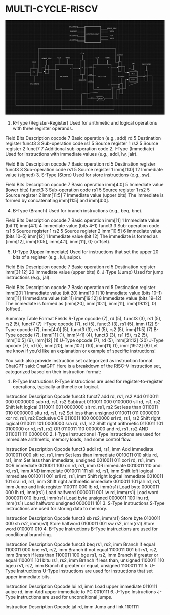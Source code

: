 # MULTI-CYCLE-RISCV

<img src = "RISCV.jpg">

1. R-Type (Register-Register)
Used for arithmetic and logical operations with three register operands.

Field	Bits	Description
opcode	7	Basic operation (e.g., add)
rd	5	Destination register
funct3	3	Sub-operation code
rs1	5	Source register 1
rs2	5	Source register 2
funct7	7	Additional sub-operation code
2. I-Type (Immediate)
Used for instructions with immediate values (e.g., addi, lw, jalr).

Field	Bits	Description
opcode	7	Basic operation
rd	5	Destination register
funct3	3	Sub-operation code
rs1	5	Source register 1
imm[11:0]	12	Immediate value (signed)
3. S-Type (Store)
Used for store instructions (e.g., sw).

Field	Bits	Description
opcode	7	Basic operation
imm[4:0]	5	Immediate value (lower bits)
funct3	3	Sub-operation code
rs1	5	Source register 1
rs2	5	Source register 2
imm[11:5]	7	Immediate value (upper bits)
The immediate is formed by concatenating imm[11:5] and imm[4:0].

4. B-Type (Branch)
Used for branch instructions (e.g., beq, bne).

Field	Bits	Description
opcode	7	Basic operation
imm[11]	1	Immediate value (bit 11)
imm[4:1]	4	Immediate value (bits 4–1)
funct3	3	Sub-operation code
rs1	5	Source register 1
rs2	5	Source register 2
imm[10:5]	6	Immediate value (bits 10–5)
imm[12]	1	Immediate value (bit 12)
The immediate is formed as {imm[12], imm[10:5], imm[4:1], imm[11], 0} (offset).

5. U-Type (Upper Immediate)
Used for instructions that set the upper 20 bits of a register (e.g., lui, auipc).

Field	Bits	Description
opcode	7	Basic operation
rd	5	Destination register
imm[31:12]	20	Immediate value (upper bits)
6. J-Type (Jump)
Used for jump instructions (e.g., jal).

Field	Bits	Description
opcode	7	Basic operation
rd	5	Destination register
imm[20]	1	Immediate value (bit 20)
imm[10:1]	10	Immediate value (bits 10–1)
imm[11]	1	Immediate value (bit 11)
imm[19:12]	8	Immediate value (bits 19–12)
The immediate is formed as {imm[20], imm[10:1], imm[11], imm[19:12], 0} (offset).

Summary Table
Format	Fields
R-Type	opcode (7), rd (5), funct3 (3), rs1 (5), rs2 (5), funct7 (7)
I-Type	opcode (7), rd (5), funct3 (3), rs1 (5), imm (12)
S-Type	opcode (7), imm[4:0] (5), funct3 (3), rs1 (5), rs2 (5), imm[11:5] (7)
B-Type	opcode (7), imm[11] (1), imm[4:1] (4), funct3 (3), rs1 (5), rs2 (5), imm[10:5] (6), imm[12] (1)
U-Type	opcode (7), rd (5), imm[31:12] (20)
J-Type	opcode (7), rd (5), imm[20], imm[10:1] (10), imm[11] (1), imm[19:12] (8)
Let me know if you'd like an explanation or example of specific instructions!





You said:
also provide instruction set categorized as instruction format
ChatGPT said:
ChatGPT
Here is a breakdown of the RISC-V instruction set, categorized based on their instruction format:

1. R-Type Instructions
R-Type instructions are used for register-to-register operations, typically arithmetic or logical.

Instruction	Description	Opcode	funct3	funct7
add rd, rs1, rs2	Add	0110011	000	0000000
sub rd, rs1, rs2	Subtract	0110011	000	0100000
sll rd, rs1, rs2	Shift left logical	0110011	001	0000000
slt rd, rs1, rs2	Set less than	0110011	010	0000000
sltu rd, rs1, rs2	Set less than unsigned	0110011	011	0000000
xor rd, rs1, rs2	Exclusive OR	0110011	100	0000000
srl rd, rs1, rs2	Shift right logical	0110011	101	0000000
sra rd, rs1, rs2	Shift right arithmetic	0110011	101	0100000
or rd, rs1, rs2	OR	0110011	110	0000000
and rd, rs1, rs2	AND	0110011	111	0000000
2. I-Type Instructions
I-Type instructions are used for immediate arithmetic, memory loads, and some control flow.

Instruction	Description	Opcode	funct3
addi rd, rs1, imm	Add immediate	0010011	000
slti rd, rs1, imm	Set less than immediate	0010011	010
sltiu rd, rs1, imm	Set less than immediate, unsigned	0010011	011
xori rd, rs1, imm	XOR immediate	0010011	100
ori rd, rs1, imm	OR immediate	0010011	110
andi rd, rs1, imm	AND immediate	0010011	111
slli rd, rs1, imm	Shift left logical immediate	0010011	001
srli rd, rs1, imm	Shift right logical immediate	0010011	101
srai rd, rs1, imm	Shift right arithmetic immediate	0010011	101
jalr rd, rs1, imm	Jump and link register	1100111	000
lb rd, imm(rs1)	Load byte	0000011	000
lh rd, imm(rs1)	Load halfword	0000011	001
lw rd, imm(rs1)	Load word	0000011	010
lbu rd, imm(rs1)	Load byte unsigned	0000011	100
lhu rd, imm(rs1)	Load halfword unsigned	0000011	101
3. S-Type Instructions
S-Type instructions are used for storing data to memory.

Instruction	Description	Opcode	funct3
sb rs2, imm(rs1)	Store byte	0100011	000
sh rs2, imm(rs1)	Store halfword	0100011	001
sw rs2, imm(rs1)	Store word	0100011	010
4. B-Type Instructions
B-Type instructions are used for conditional branching.

Instruction	Description	Opcode	funct3
beq rs1, rs2, imm	Branch if equal	1100011	000
bne rs1, rs2, imm	Branch if not equal	1100011	001
blt rs1, rs2, imm	Branch if less than	1100011	100
bge rs1, rs2, imm	Branch if greater or equal	1100011	101
bltu rs1, rs2, imm	Branch if less than, unsigned	1100011	110
bgeu rs1, rs2, imm	Branch if greater or equal, unsigned	1100011	111
5. U-Type Instructions
U-Type instructions are used for instructions that set upper immediate bits.

Instruction	Description	Opcode
lui rd, imm	Load upper immediate	0110111
auipc rd, imm	Add upper immediate to PC	0010111
6. J-Type Instructions
J-Type instructions are used for unconditional jumps.

Instruction	Description	Opcode
jal rd, imm	Jump and link	1101111
